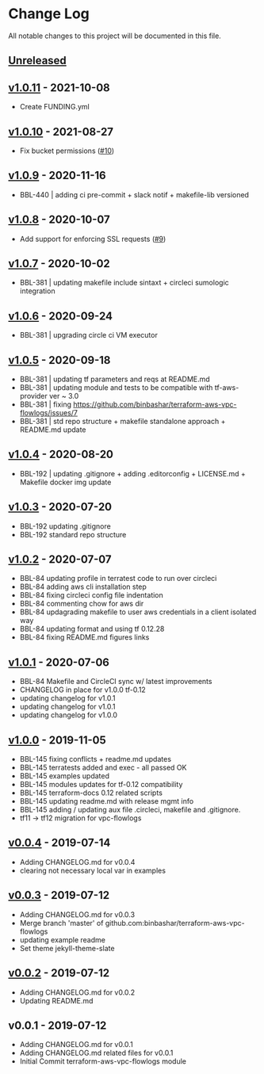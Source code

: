 # Change Log

All notable changes to this project will be documented in this file.

<a name="unreleased"></a>
## [Unreleased]



<a name="v1.0.11"></a>
## [v1.0.11] - 2021-10-08

- Create FUNDING.yml


<a name="v1.0.10"></a>
## [v1.0.10] - 2021-08-27

- Fix bucket permissions ([#10](https://github.com/binbashar/terraform-aws-vpc-flowlogs/issues/10))


<a name="v1.0.9"></a>
## [v1.0.9] - 2020-11-16

- BBL-440 | adding ci pre-commit + slack notif + makefile-lib versioned


<a name="v1.0.8"></a>
## [v1.0.8] - 2020-10-07

- Add support for enforcing SSL requests ([#9](https://github.com/binbashar/terraform-aws-vpc-flowlogs/issues/9))


<a name="v1.0.7"></a>
## [v1.0.7] - 2020-10-02

- BBL-381 | updating makefile include sintaxt + circleci sumologic integration


<a name="v1.0.6"></a>
## [v1.0.6] - 2020-09-24

- BBL-381 | upgrading circle ci VM executor


<a name="v1.0.5"></a>
## [v1.0.5] - 2020-09-18

- BBL-381 | updating tf parameters and reqs at README.md
- BBL-381 | updating module and tests to be compatible with tf-aws-provider ver ~ 3.0
- BBL-381 | fixing https://github.com/binbashar/terraform-aws-vpc-flowlogs/issues/7
- BBL-381 | std repo structure + makefile standalone approach + README.md update


<a name="v1.0.4"></a>
## [v1.0.4] - 2020-08-20

- BBL-192 | updating .gitignore + adding .editorconfig + LICENSE.md + Makefile docker img update


<a name="v1.0.3"></a>
## [v1.0.3] - 2020-07-20

- BBL-192 updating .gitignore
- BBL-192 standard repo structure


<a name="v1.0.2"></a>
## [v1.0.2] - 2020-07-07

- BBL-84 updating profile in terratest code to run over circleci
- BBL-84 adding aws cli installation step
- BBL-84 fixing circleci config file indentation
- BBL-84 commenting chow for aws dir
- BBL-84 updagrading makefile to user aws credentials in a client isolated way
- BBL-84 updating format and using tf 0.12.28
- BBL-84 fixing README.md figures links


<a name="v1.0.1"></a>
## [v1.0.1] - 2020-07-06

- BBL-84 Makefile and CircleCI sync w/ latest improvements
- CHANGELOG in place for v1.0.0 tf-0.12
- updating changelog for v1.0.1
- updating changelog for v1.0.1
- updating changelog for v1.0.0


<a name="v1.0.0"></a>
## [v1.0.0] - 2019-11-05

- BBL-145 fixing conflicts + readme.md updates
- BBL-145 terratests added and exec - all passed OK
- BBL-145 examples updated
- BBL-145 modules updates for tf-0.12 compatibility
- BBL-145 terraform-docs 0.12 related scripts
- BBL-145 updating readme.md with release mgmt info
- BBL-145 adding / updating aux file .circleci, makefile and .gitignore.
- tf11 -> tf12 migration for vpc-flowlogs


<a name="v0.0.4"></a>
## [v0.0.4] - 2019-07-14

- Adding CHANGELOG.md for v0.0.4
- clearing not necessary local var in examples


<a name="v0.0.3"></a>
## [v0.0.3] - 2019-07-12

- Adding CHANGELOG.md for v0.0.3
- Merge branch 'master' of github.com:binbashar/terraform-aws-vpc-flowlogs
- updating example readme
- Set theme jekyll-theme-slate


<a name="v0.0.2"></a>
## [v0.0.2] - 2019-07-12

- Adding CHANGELOG.md for v0.0.2
- Updating README.md


<a name="v0.0.1"></a>
## v0.0.1 - 2019-07-12

- Adding CHANGELOG.md for v0.0.1
- Adding CHANGELOG.md related files for v0.0.1
- Initial Commit terraform-aws-vpc-flowlogs module


[Unreleased]: https://github.com/binbashar/terraform-aws-vpc-flowlogs/compare/v1.0.11...HEAD
[v1.0.11]: https://github.com/binbashar/terraform-aws-vpc-flowlogs/compare/v1.0.10...v1.0.11
[v1.0.10]: https://github.com/binbashar/terraform-aws-vpc-flowlogs/compare/v1.0.9...v1.0.10
[v1.0.9]: https://github.com/binbashar/terraform-aws-vpc-flowlogs/compare/v1.0.8...v1.0.9
[v1.0.8]: https://github.com/binbashar/terraform-aws-vpc-flowlogs/compare/v1.0.7...v1.0.8
[v1.0.7]: https://github.com/binbashar/terraform-aws-vpc-flowlogs/compare/v1.0.6...v1.0.7
[v1.0.6]: https://github.com/binbashar/terraform-aws-vpc-flowlogs/compare/v1.0.5...v1.0.6
[v1.0.5]: https://github.com/binbashar/terraform-aws-vpc-flowlogs/compare/v1.0.4...v1.0.5
[v1.0.4]: https://github.com/binbashar/terraform-aws-vpc-flowlogs/compare/v1.0.3...v1.0.4
[v1.0.3]: https://github.com/binbashar/terraform-aws-vpc-flowlogs/compare/v1.0.2...v1.0.3
[v1.0.2]: https://github.com/binbashar/terraform-aws-vpc-flowlogs/compare/v1.0.1...v1.0.2
[v1.0.1]: https://github.com/binbashar/terraform-aws-vpc-flowlogs/compare/v1.0.0...v1.0.1
[v1.0.0]: https://github.com/binbashar/terraform-aws-vpc-flowlogs/compare/v0.0.4...v1.0.0
[v0.0.4]: https://github.com/binbashar/terraform-aws-vpc-flowlogs/compare/v0.0.3...v0.0.4
[v0.0.3]: https://github.com/binbashar/terraform-aws-vpc-flowlogs/compare/v0.0.2...v0.0.3
[v0.0.2]: https://github.com/binbashar/terraform-aws-vpc-flowlogs/compare/v0.0.1...v0.0.2
